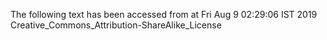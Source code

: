 The following text has been accessed from at Fri Aug 9 02:29:06 IST 2019
Creative_Commons_Attribution-ShareAlike_License

